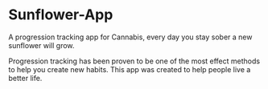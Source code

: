 # Sunflower-App
A progression tracking app for Cannabis, every day you stay sober a new sunflower will grow. 

Progression tracking has been proven to be one of the most effect methods to help you create new habits. This app was created to help people live a better life. 
